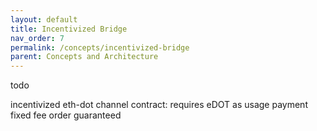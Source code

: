 ```yaml
---
layout: default
title: Incentivized Bridge
nav_order: 7
permalink: /concepts/incentivized-bridge
parent: Concepts and Architecture
---
```

todo

incentivized eth-dot channel
contract: requires eDOT as usage payment
fixed fee
order guaranteed